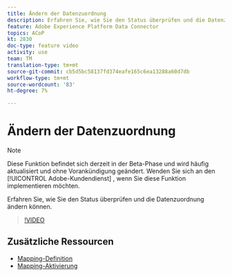 ```yaml
---
title: Ändern der Datenzuordnung
description: Erfahren Sie, wie Sie den Status überprüfen und die Datenzuordnung ändern können.
feature: Adobe Experience Platform Data Connector
topics: ACoP
kt: 2830
doc-type: feature video
activity: use
team: TM
translation-type: tm+mt
source-git-commit: cb5d5bc58137fd374eafe165c6ea13288a60d7db
workflow-type: tm+mt
source-wordcount: '83'
ht-degree: 7%

---
```



# Ändern der Datenzuordnung

>[!NOTE]
>
>Diese Funktion befindet sich derzeit in der Beta-Phase und wird häufig aktualisiert und ohne Vorankündigung geändert.
>Wenden Sie sich an den [!UICONTROL Adobe-Kundendienst] , wenn Sie diese Funktion implementieren möchten.

Erfahren Sie, wie Sie den Status überprüfen und die Datenzuordnung ändern können.

>[!VIDEO](https://video.tv.adobe.com/v/27266?quality=12)

## Zusätzliche Ressourcen

* [Mapping-Definition](https://docs.adobe.com/content/help/en/campaign-standard/using/administrating/mapping-campaign-and-aep-data/aep-mapping-definition.html)
* [Mapping-Aktivierung](https://docs.adobe.com/content/help/en/campaign-standard/using/administrating/mapping-campaign-and-aep-data/aep-mapping-activation.html)
